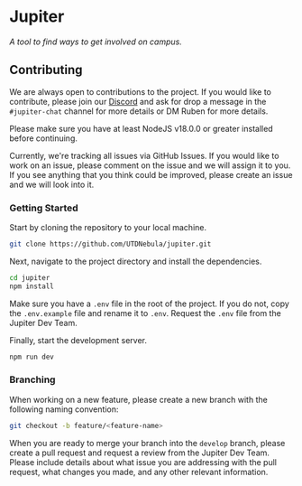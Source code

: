 # Jupiter

_A tool to find ways to get involved on campus._

## Contributing

We are always open to contributions to the project. If you would like to contribute,
please join our [Discord](http://discord.utdnebula.com/) and ask for drop a message in the `#jupiter-chat` channel for more details or
DM Ruben for more details.

Please make sure you have at least NodeJS v18.0.0 or greater installed before continuing.

Currently, we're tracking all issues via GitHub Issues. If you would like to work on an issue, please comment on the issue and we will assign it to you.
If you see anything that you think could be improved, please create an issue and we will look into it.

### Getting Started

Start by cloning the repository to your local machine.

```bash
git clone https://github.com/UTDNebula/jupiter.git
```

Next, navigate to the project directory and install the dependencies.

```bash
cd jupiter
npm install
```

Make sure you have a `.env` file in the root of the project. If you do not, copy the `.env.example` file and rename it to `.env`. Request the `.env` file from the Jupiter Dev Team.

Finally, start the development server.

```bash
npm run dev
```

### Branching

When working on a new feature, please create a new branch with the following naming convention:

```bash
git checkout -b feature/<feature-name>
```

When you are ready to merge your branch into the `develop` branch, please create a pull request and request a review from the Jupiter Dev Team.
Please include details about what issue you are addressing with the pull request, what changes you made, and any other relevant information.
